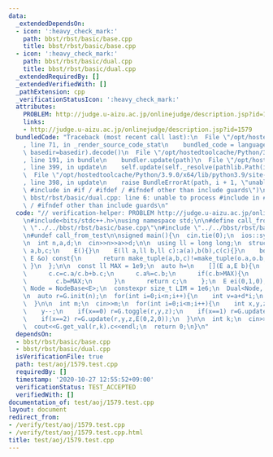 ```yaml
---
data:
  _extendedDependsOn:
  - icon: ':heavy_check_mark:'
    path: bbst/rbst/basic/base.cpp
    title: bbst/rbst/basic/base.cpp
  - icon: ':heavy_check_mark:'
    path: bbst/rbst/basic/dual.cpp
    title: bbst/rbst/basic/dual.cpp
  _extendedRequiredBy: []
  _extendedVerifiedWith: []
  _pathExtension: cpp
  _verificationStatusIcon: ':heavy_check_mark:'
  attributes:
    PROBLEM: http://judge.u-aizu.ac.jp/onlinejudge/description.jsp?id=1579
    links:
    - http://judge.u-aizu.ac.jp/onlinejudge/description.jsp?id=1579
  bundledCode: "Traceback (most recent call last):\n  File \"/opt/hostedtoolcache/Python/3.9.0/x64/lib/python3.9/site-packages/onlinejudge_verify/documentation/build.py\"\
    , line 71, in _render_source_code_stat\n    bundled_code = language.bundle(stat.path,\
    \ basedir=basedir).decode()\n  File \"/opt/hostedtoolcache/Python/3.9.0/x64/lib/python3.9/site-packages/onlinejudge_verify/languages/cplusplus.py\"\
    , line 191, in bundle\n    bundler.update(path)\n  File \"/opt/hostedtoolcache/Python/3.9.0/x64/lib/python3.9/site-packages/onlinejudge_verify/languages/cplusplus_bundle.py\"\
    , line 399, in update\n    self.update(self._resolve(pathlib.Path(included), included_from=path))\n\
    \  File \"/opt/hostedtoolcache/Python/3.9.0/x64/lib/python3.9/site-packages/onlinejudge_verify/languages/cplusplus_bundle.py\"\
    , line 398, in update\n    raise BundleErrorAt(path, i + 1, \"unable to process\
    \ #include in #if / #ifdef / #ifndef other than include guards\")\nonlinejudge_verify.languages.cplusplus_bundle.BundleErrorAt:\
    \ bbst/rbst/basic/dual.cpp: line 6: unable to process #include in #if / #ifdef\
    \ / #ifndef other than include guards\n"
  code: "// verification-helper: PROBLEM http://judge.u-aizu.ac.jp/onlinejudge/description.jsp?id=1579\n\
    \n#include<bits/stdc++.h>\nusing namespace std;\n\n#define call_from_test\n#include\
    \ \"../../bbst/rbst/basic/base.cpp\"\n#include \"../../bbst/rbst/basic/dual.cpp\"\
    \n#undef call_from_test\n\nsigned main(){\n  cin.tie(0);\n  ios::sync_with_stdio(0);\n\
    \n  int n,a,d;\n  cin>>n>>a>>d;\n\n  using ll = long long;\n  struct E{\n    ll\
    \ a,b,c;\n    E(){}\n    E(ll a,ll b,ll c):a(a),b(b),c(c){}\n    bool operator!=(const\
    \ E &o) const{\n      return make_tuple(a,b,c)!=make_tuple(o.a,o.b,o.c);\n   \
    \ }\n  };\n\n  const ll MAX = 1e9;\n  auto h=\n    [](E a,E b){\n      E c(a.a+a.b*(a.c+b.a),a.b*b.b,0);\n\
    \      c.c=c.a/c.b+b.c;\n      c.a%=c.b;\n      if(c.b>MAX){\n        c.a=max(0LL,MAX-(c.b-c.a));\n\
    \        c.b=MAX;\n      }\n      return c;\n    };\n  E ei(0,1,0);\n\n  using\
    \ Node = NodeBase<E>;\n  constexpr size_t LIM = 1e6;\n  Dual<Node, LIM> G(h,ei);\n\
    \n  auto r=G.init(n);\n  for(int i=0;i<n;i++){\n    int v=a+d*i;\n    r=G.update(r,i,i+1,E(0,1,v));\n\
    \  }\n\n  int m;\n  cin>>m;\n  for(int i=0;i<m;i++){\n    int x,y,z;\n    cin>>x>>y>>z;\n\
    \    y--;\n    if(x==0) r=G.toggle(r,y,z);\n    if(x==1) r=G.update(r,y,z,E(0,1,1));\n\
    \    if(x==2) r=G.update(r,y,z,E(0,2,0));\n  }\n\n  int k;\n  cin>>k;\n  k--;\n\
    \  cout<<G.get_val(r,k).c<<endl;\n  return 0;\n}\n"
  dependsOn:
  - bbst/rbst/basic/base.cpp
  - bbst/rbst/basic/dual.cpp
  isVerificationFile: true
  path: test/aoj/1579.test.cpp
  requiredBy: []
  timestamp: '2020-10-27 12:55:52+09:00'
  verificationStatus: TEST_ACCEPTED
  verifiedWith: []
documentation_of: test/aoj/1579.test.cpp
layout: document
redirect_from:
- /verify/test/aoj/1579.test.cpp
- /verify/test/aoj/1579.test.cpp.html
title: test/aoj/1579.test.cpp
---
```

